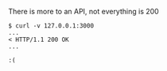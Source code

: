 There is more to an API, not everything is 200

    $ curl -v 127.0.0.1:3000
    ...
    < HTTP/1.1 200 OK
    ...

    :(